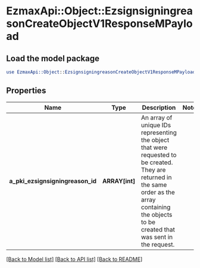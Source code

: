# EzmaxApi::Object::EzsignsigningreasonCreateObjectV1ResponseMPayload

## Load the model package
```perl
use EzmaxApi::Object::EzsignsigningreasonCreateObjectV1ResponseMPayload;
```

## Properties
Name | Type | Description | Notes
------------ | ------------- | ------------- | -------------
**a_pki_ezsignsigningreason_id** | **ARRAY[int]** | An array of unique IDs representing the object that were requested to be created.  They are returned in the same order as the array containing the objects to be created that was sent in the request. | 

[[Back to Model list]](../README.md#documentation-for-models) [[Back to API list]](../README.md#documentation-for-api-endpoints) [[Back to README]](../README.md)


